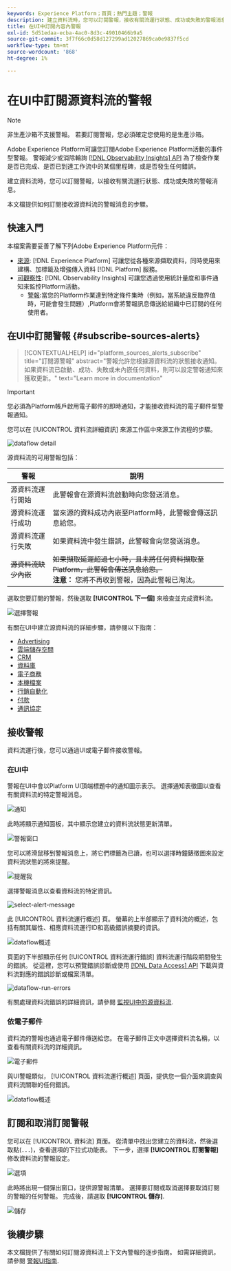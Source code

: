 ```yaml
---
keywords: Experience Platform；首頁；熱門主題；警報
description: 建立資料流時，您可以訂閱警報，接收有關流運行狀態、成功或失敗的警報消息。
title: 在UI中訂閱內容內警報
exl-id: 5d51edaa-ecba-4ac0-8d3c-49010466b9a5
source-git-commit: 3f7f66c0d58d127299ad12027869ca0e9837f5cd
workflow-type: tm+mt
source-wordcount: '868'
ht-degree: 1%

---
```


# 在UI中訂閱源資料流的警報

>[!NOTE]
>
>非生產沙箱不支援警報。 若要訂閱警報，您必須確定您使用的是生產沙箱。

Adobe Experience Platform可讓您訂閱Adobe Experience Platform活動的事件型警報。 警報減少或消除輪詢 [[!DNL Observability Insights] API](../../../observability/api/overview.md) 為了檢查作業是否已完成、是否已到達工作流中的某個里程碑，或是否發生任何錯誤。

建立資料流時，您可以訂閱警報，以接收有關流運行狀態、成功或失敗的警報消息。

本文檔提供如何訂閱接收源資料流的警報消息的步驟。

## 快速入門

本檔案需要妥善了解下列Adobe Experience Platform元件：

* [來源](../../home.md): [!DNL Experience Platform] 可讓您從各種來源擷取資料，同時使用來建構、加標籤及增強傳入資料 [!DNL Platform] 服務。
* [可觀察性](../../../observability/home.md): [!DNL Observability Insights] 可讓您透過使用統計量度和事件通知來監控Platform活動。
   * [警報](../../../observability/alerts/overview.md):當您的Platform作業達到特定條件集時（例如，當系統違反臨界值時，可能會發生問題）,Platform會將警報訊息傳送給組織中已訂閱的任何使用者。

## 在UI中訂閱警報 {#subscribe-sources-alerts}

>[!CONTEXTUALHELP]
>id="platform_sources_alerts_subscribe"
>title="訂閱源警報"
>abstract="警報允許您根據源資料流的狀態接收通知。 如果資料流已啟動、成功、失敗或未內嵌任何資料，則可以設定警報通知來獲取更新。"
>text="Learn more in documentation"

>[!IMPORTANT]
>
>您必須為Platform帳戶啟用電子郵件的即時通知，才能接收資料流的電子郵件型警報通知。

您可以在 [!UICONTROL 資料流詳細資訊] 來源工作區中來源工作流程的步驟。

![dataflow detail](../../images/tutorials/alerts/dataflow-detail.png)

源資料流的可用警報包括：

| 警報 | 說明 |
| --- | --- |
| 源資料流運行開始 | 此警報會在源資料流啟動時向您發送消息。 |
| 源資料流運行成功 | 當來源的資料成功內嵌至Platform時，此警報會傳送訊息給您。 |
| 源資料流運行失敗 | 如果資料流中發生錯誤，此警報會向您發送消息。 |
| ~~源資料流缺少內嵌~~ | ~~如果擷取延遲超過七小時，且未將任何資料擷取至Platform，此警報會傳送訊息給您。~~ <br>**注意：** 您將不再收到警報，因為此警報已淘汰。 |

選取您要訂閱的警報，然後選取 **[!UICONTROL 下一個]** 來檢查並完成資料流。

![選擇警報](../../images/tutorials/alerts/select-alerts.png)

有關在UI中建立源資料流的詳細步驟，請參閱以下指南：

* [Advertising](./dataflow/advertising.md)
* [雲端儲存空間](./dataflow/batch/cloud-storage.md)
* [CRM](./dataflow/crm.md)
* [資料庫](./dataflow/databases.md)
* [電子商務](./dataflow/ecommerce.md)
* [本機檔案](./create/local-system/local-file-upload.md)
* [行銷自動化](./dataflow/marketing-automation.md)
* [付款](./dataflow/payments.md)
* [通訊協定](./dataflow/protocols.md)

## 接收警報

資料流運行後，您可以通過UI或電子郵件接收警報。

### 在UI中

警報在UI中會以Platform UI頂端標題中的通知圖示表示。 選擇通知表徵圖以查看有關資料流的特定警報消息。

![通知](../../images/tutorials/alerts/notification.png)

此時將顯示通知面板，其中顯示您建立的資料流狀態更新清單。

![警報窗口](../../images/tutorials/alerts/alert-window.png)

您可以將滑鼠移到警報消息上，將它們標籤為已讀，也可以選擇時鐘錶徵圖來設定資料流狀態的將來提醒。

![提醒我](../../images/tutorials/alerts/remind-me.png)

選擇警報消息以查看資料流的特定資訊。

![select-alert-message](../../images/tutorials/alerts/select-alert-message.png)

此 [!UICONTROL 資料流運行概述] 頁。 螢幕的上半部顯示了資料流的概述，包括有關其屬性、相應資料流運行ID和高級錯誤摘要的資訊。

![dataflow概述](../../images/tutorials/alerts/dataflow-overview.png)

頁面的下半部顯示任何 [!UICONTROL 資料流運行錯誤] 資料流運行階段期間發生的錯誤。 從這裡，您可以預覽錯誤診斷或使用 [[!DNL Data Access] API](https://www.adobe.io/experience-platform-apis/references/data-access/) 下載與資料流對應的錯誤診斷或檔案清單。

![dataflow-run-errors](../../images/tutorials/alerts/dataflow-run-error.png)

有關處理資料流錯誤的詳細資訊，請參閱 [監視UI中的源資料流](../../../dataflows/ui/monitor-sources.md).

### 依電子郵件

資料流的警報也通過電子郵件傳送給您。 在電子郵件正文中選擇資料流名稱，以查看有關資料流的詳細資訊。

![電子郵件](../../images/tutorials/alerts/email.png)

與UI警報類似， [!UICONTROL 資料流運行概述] 頁面，提供您一個介面來調查與資料流關聯的任何錯誤。

![dataflow概述](../../images/tutorials/alerts/dataflow-overview.png)

## 訂閱和取消訂閱警報

您可以在 [!UICONTROL 資料流] 頁面。 從清單中找出您建立的資料流，然後選取點(`...`)，查看選項的下拉式功能表。 下一步，選擇 **[!UICONTROL 訂閱警報]** 修改資料流的警報設定。

![選項](../../images/tutorials/alerts/options.png)

此時將出現一個彈出窗口，提供源警報清單。 選擇要訂閱或取消選擇要取消訂閱的警報的任何警報。 完成後，請選取 **[!UICONTROL 儲存]**.

![儲存](../../images/tutorials/alerts/save.png)

## 後續步驟

本文檔提供了有關如何訂閱源資料流上下文內警報的逐步指南。 如需詳細資訊，請參閱 [警報UI指南](../../../observability/alerts/ui.md).